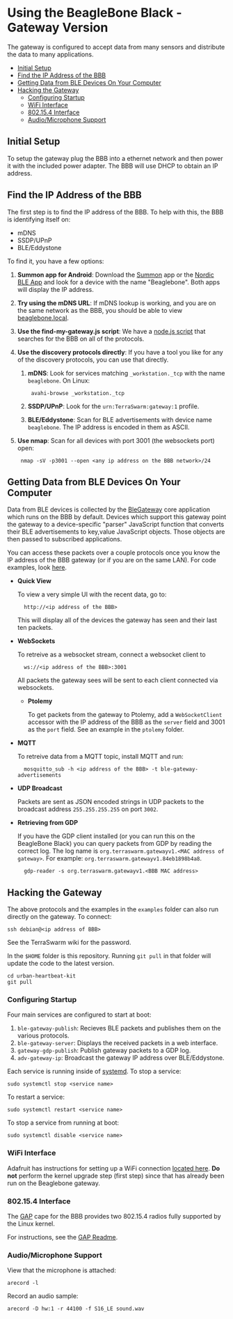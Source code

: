 Using the BeagleBone Black - Gateway Version
============================================

The gateway is configured to accept data from many sensors
and distribute the data to many applications.

<!-- START doctoc generated TOC please keep comment here to allow auto update -->
<!-- DON'T EDIT THIS SECTION, INSTEAD RE-RUN doctoc TO UPDATE -->


- [Initial Setup](#initial-setup)
- [Find the IP Address of the BBB](#find-the-ip-address-of-the-bbb)
- [Getting Data from BLE Devices On Your Computer](#getting-data-from-ble-devices-on-your-computer)
- [Hacking the Gateway](#hacking-the-gateway)
  - [Configuring Startup](#configuring-startup)
  - [WiFi Interface](#wifi-interface)
  - [802.15.4 Interface](#802154-interface)
  - [Audio/Microphone Support](#audomicrophone-support)

<!-- END doctoc generated TOC please keep comment here to allow auto update -->

Initial Setup
-------------

To setup the gateway plug the BBB into a ethernet network and then power
it with the included power adapter. The BBB will use DHCP to obtain
an IP address.

Find the IP Address of the BBB
------------------------------

The first step is to find the IP address of the BBB. To help with this,
the BBB is identifying itself on:

- mDNS
- SSDP/UPnP
- BLE/Eddystone

To find it, you have a few options:

1. **Summon app for Android**: Download the
[Summon](https://play.google.com/store/apps/details?id=edu.umich.eecs.lab11.summon)
app or the [Nordic BLE App](https://play.google.com/store/apps/details?id=no.nordicsemi.android.mcp)
and look for a device with the name "Beaglebone". Both apps will display the IP address.

2. **Try using the mDNS URL**: If mDNS lookup is working, and you are on the same
network as the BBB, you should be able to view [beaglebone.local](http://beaglebone.local/).

3. **Use the find-my-gateway.js script**: We have a
[node.js script](https://github.com/terraswarm/urban-heartbeat-kit/tree/master/discover/find-my-gateway)
that searches for the BBB on all of the protocols.

4. **Use the discovery protocols directly**: If you have a tool you like for
any of the discovery protocols, you can use that directly.
    1. **mDNS**: Look for services matching `_workstation._tcp` with the name
    `beaglebone`. On Linux:

            avahi-browse _workstation._tcp
   2. **SSDP/UPnP**: Look for the `urn:TerraSwarm:gateway:1` profile.
   3. **BLE/Eddystone**: Scan for BLE advertisements with device
   name `beaglebone`. The IP address is encoded in them as ASCII.

5. **Use nmap**: Scan for all devices with port 3001 (the websockets port)
open:

        nmap -sV -p3001 --open <any ip address on the BBB network>/24


Getting Data from BLE Devices On Your Computer
----------------------------------------------

Data from BLE devices is collected by the
[BleGateway](https://github.com/lab11/gateway/tree/master/software/ble-gateway)
core application which runs on the BBB by default. Devices which support
this gateway point the gateway to a
device-specific "parser" JavaScript function that converts their BLE
advertisements to key,value JavaScript objects. Those objects are then
passed to subscribed applications.

You can access these packets over a couple protocols once you know
the IP address of the BBB gateway (or if you are on the same
LAN). For code examples, look
[here](https://github.com/terraswarm/urban-heartbeat-kit/tree/master/examples).

- **Quick View**

    To view a very simple UI with the recent data, go to:

        http://<ip address of the BBB>

    This will display all of the devices the gateway has seen and their
    last ten packets.

- **WebSockets**

    To retreive as a websocket stream, connect a websocket client to

        ws://<ip address of the BBB>:3001

    All packets the gateway sees will be sent to each client connected
    via websockets.

    - **Ptolemy**

        To get packets from the gateway to Ptolemy, add a `WebSocketClient`
        accessor with the IP address of the BBB as the `server` field and
        3001 as the `port` field. See an example in the `ptolemy` folder.

- **MQTT**

    To retreive data from a MQTT topic, install MQTT and run:

        mosquitto_sub -h <ip address of the BBB> -t ble-gateway-advertisements

- **UDP Broadcast**

    Packets are sent as JSON encoded strings in UDP packets to the broadcast
    address `255.255.255.255` on port `3002`.

- **Retrieving from GDP**

    If you have the GDP client installed (or you can run this on the BeagleBone
    Black) you can query packets from GDP by reading the correct log. The log
    name is `org.terraswarm.gatewayv1.<MAC address of gateway>`. For example:
    `org.terraswarm.gatewayv1.84eb1898b4a8`.

        gdp-reader -s org.terraswarm.gatewayv1.<BBB MAC address>


Hacking the Gateway
-------------------

The above protocols and the examples in the `examples` folder can also
run directly on the gateway. To connect:

    ssh debian@<ip address of BBB>

See the TerraSwarm wiki for the password.

In the `$HOME` folder is this repository. Running `git pull` in that folder
will update the code to the latest version.

    cd urban-heartbeat-kit
    git pull

### Configuring Startup

Four main services are configured to start at boot:

1. `ble-gateway-publish`: Recieves BLE packets and publishes them on the various protocols.
2. `ble-gateway-server`: Displays the received packets in a web interface.
3. `gateway-gdp-publish`: Publish gateway packets to a GDP log.
4. `adv-gateway-ip`: Broadcast the gateway IP address over BLE/Eddystone.

Each service is running inside of [systemd](http://www.freedesktop.org/wiki/Software/systemd/).
To stop a service:

    sudo systemctl stop <service name>

To restart a service:

    sudo systemctl restart <service name>

To stop a service from running at boot:

    sudo systemctl disable <service name>


### WiFi Interface
Adafruit has instructions for setting up a WiFi connection
[located here](https://learn.adafruit.com/setting-up-wifi-with-beaglebone-black/configuration).
**Do not** perform the kernel upgrade step (first step) since that has already been
run on the Beaglebone gateway.

### 802.15.4 Interface

The [GAP](https://github.com/lab11/gap) cape for the BBB provides two 802.15.4 radios
fully supported by the Linux kernel.

For instructions, see the [GAP Readme](https://github.com/lab11/gap#sniffing-154-packets).

### Audio/Microphone Support

View that the microphone is attached:

    arecord -l

Record an audio sample:

    arecord -D hw:1 -r 44100 -f S16_LE sound.wav
